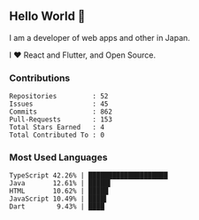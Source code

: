 ## Hello World 👋

I am a developer of web apps and other in Japan.

I ❤️ React and Flutter, and Open Source.

### Contributions

    Repositories         : 52
    Issues               : 45
    Commits              : 862
    Pull-Requests        : 153
    Total Stars Earned   : 4
    Total Contributed To : 0

### Most Used Languages

    TypeScript 42.26% | ████████████████████
    Java       12.61% | █████▌
    HTML       10.62% | █████
    JavaScript 10.49% | ████▌
    Dart        9.43% | ████
